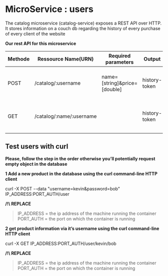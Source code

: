 
# MicroService : users

The catalog microservice (catalog-service) exposes a REST API over HTTP. It stores information on a couch db regarding the history of every purchase of every client of the website

**Our rest API for this microservice**

| Methode               |Ressource Name(URN)                          |Required parameters|Output|Description                          |
|----------------|-------------------------------|-----------------------------|------------|---------|
|POST|/catalog/:username         |name=[string]&price=[double]         |    history-token     |  Add a new order in the databse for a client history
|GET          |/catalog/:name/:username           |        |    history-token   |     get client history information via it’s username       |





## Test users with curl

**Please, follow the step in the order otherwise you’ll potentially request empty object in the database**

**1 Add a new product in the database using the curl command-line HTTP client**

curl -X POST --data "username=kevin&password=bob" IP_ADDRESS:PORT_AUTH/user

**/!\ REPLACE** 
>IP_ADDRESS = the ip address of the machine running the container<br/> 
> PORT_AUTH = the port on which the container is running<br/>

**2 get product information via it’s username using the curl command-line HTTP client**

curl -X GET IP_ADDRESS:PORT_AUTH/user/kevin/bob

**/!\ REPLACE** 
>IP_ADDRESS = the ip address of the machine running the container<br/>
> PORT_AUTH = the port on which the container is running
